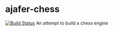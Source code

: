 # ajafer-chess
[![Build Status](https://travis-ci.org/indaplusplus/ajafer-chess.svg?branch=master)](https://travis-ci.org/indaplusplus/ajafer-chess)
An attempt to build a chess engine
